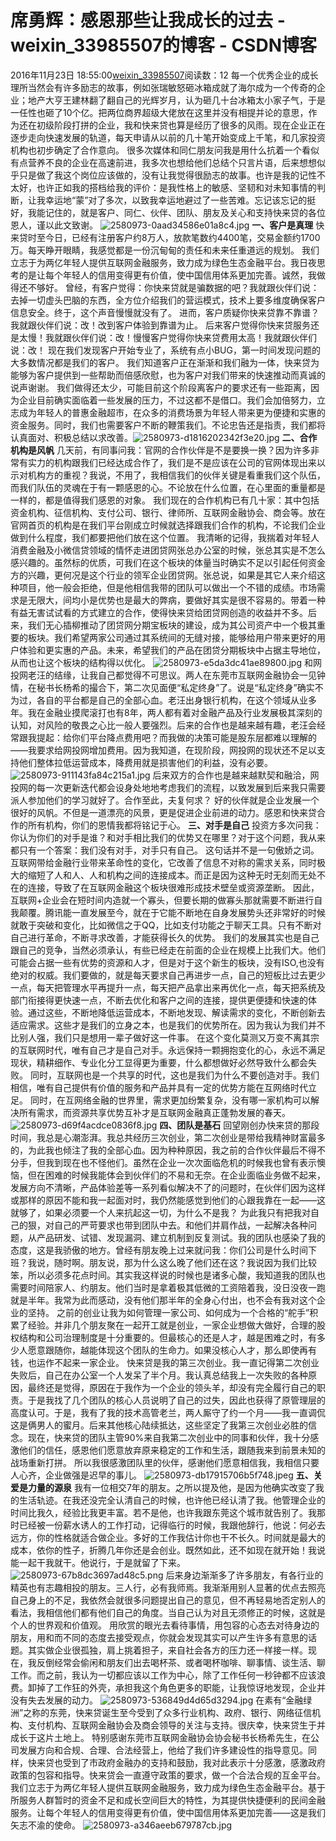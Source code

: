 # 席勇辉：感恩那些让我成长的过去 - weixin_33985507的博客 - CSDN博客
2016年11月23日 18:55:00[weixin_33985507](https://me.csdn.net/weixin_33985507)阅读数：12
每一个优秀企业的成长理所当然会有许多励志的故事，例如张瑞敏怒砸冰箱成就了海尔成为一个传奇的企业；地产大亨王建林翻了翻自己的光辉岁月，认为砸几十台冰箱太小家子气，于是一任性也砸了10个亿。把两位商界超级大佬放在这里并没有相提并论的意思，作为还在初级阶段打拼的企业，我和快来贷也算是经历了很多的风雨。现在企业正在逐步走向快速发展的轨道，每天申请从以前的几十笔开始变成上千笔，和几家投资机构也初步确定了合作意向。
很多次媒体和同仁朋友问我是用什么抗着一个看似有点营养不良的企业在高速前进，我多次也想给他们总结个只言片语，后来想想似乎只是做了我这个岗位应该做的，没有让我觉得很励志的故事。也许是我的记性不太好，也许正如我的搭档给我的评价：是我性格上的敏感、坚韧和对未知事情的判断，让我幸运地“蒙”对了多次，以致我幸运地避过了一些苦难。忘记该忘记的挺好，我能记住的，就是客户、同仁、伙伴、团队、朋友及关心和支持快来贷的各位恩人，谨以此文致谢。
![2580973-0aad34586e01a8c4.jpg](https://upload-images.jianshu.io/upload_images/2580973-0aad34586e01a8c4.jpg)
**一、客户是真理**
快来贷时至今日，已经有注册客户约8万人，放款笔数约4400笔，交易金额约1700万。每天睁开眼睛，我感觉都是一份沉甸甸的责任和未来任重道远的规划。
我们立志于为两亿年轻人提供互联网金融服务，致力成为绿色生态金融平台。我日夜思考的是让每个年轻人的信用变得更有价值，使中国信用体系更加完善。诚然，我做得还不够好。
曾经，有客户觉得：你快来贷就是骗数据的吧？我就跟伙伴们说：去掉一切虚头巴脑的东西，全方位介绍我们的营运模式，技术上要多维度确保客户信息安全。终于，这个声音慢慢就没有了。
进而，客户质疑你快来贷靠不靠谱？我就跟伙伴们说：改！改到客户体验到靠谱为止。
后来客户觉得你快来贷服务还是太慢！我就跟伙伴们说：改！慢慢客户觉得你快来贷费用太高！我就跟伙伴们说：改！
现在我们发现客户开始专业了，系统有点小BUG，第一时间发现问题的大多数情况都是我们的客户。
我们知道客户正在渐渐和我们融为一体，快来贷为能够为客户提供到一些帮助而倍感欣慰，也为客户对我们带来的快速推动而真诚的说声谢谢。
我们做得还太少，可能目前这个阶段离客户的要求还有一些距离，因为企业目前确实面临着一些发展的压力，不过这都不是借口。我们会加倍努力，立志成为年轻人的普惠金融超市，在众多的消费场景为年轻人带来更为便捷和实惠的资金服务。同时，我们也需要客户不断的鞭策我们。不论忠告还是指责，我们都将认真面对、积极总结以求改善。
​
![2580973-d1816202342f3e20.jpg](https://upload-images.jianshu.io/upload_images/2580973-d1816202342f3e20.jpg)
**二、合作机构是风帆**
几天前，有同事问我：官网的合作伙伴是不是要换一换？因为许多非常有实力的机构跟我们已经达成合作了，我们是不是应该在公司的官网体现出来以示对机构方的重视？我说，不用了，我相信我们的伙伴关键是看重我们这个队伍，而我们队伍的灵魂在于有一颗感恩的心。不论放在什么位置，在心里面的重量都是一样的，都是值得我们感恩的对象。
我们现在的合作机构已有几十家：其中包括资金机构、征信机构、支付公司、银行、律师所、互联网金融协会、商会等。放在官网首页的机构是在我们平台刚成立时候就选择跟我们合作的机构，不论我们企业做到什么程度，我们都要把他们放在这个位置。
我清晰的记得，我揣着对年轻人消费金融及小微信贷领域的情怀走进团贷网张总办公室的时候，张总其实是不怎么感兴趣的。虽然标的优质，可我们在这个板块的体量当时确实不足以引起任何资金方的兴趣，更何况是这个行业的领军企业团贷网。张总说，如果是其它人来介绍这种项目，他一般会拒绝，但是他相信我带的团队可以做出一个不错的成绩。市场需求是无限大，间均小是优势也是最大的弊病，要做好其实是很不容易的。带着一种有益无害试试看的方式建立的合作，使得快来贷给团贷网创造的收益并不多。后来，我们无心插柳推动了团贷网分期宝板块的建设，成为其公司资产中一个极其重要的板块。我们希望两家公司通过其系统间的无缝对接，能够给用户带来更好的用户体验和更实惠的产品。未来，希望我们的产品在团贷分期板块中占据主导地位，从而也让这个板块的结构得以优化。
![2580973-e5da3dc41ae89800.jpg](https://upload-images.jianshu.io/upload_images/2580973-e5da3dc41ae89800.jpg)
和网投网老汪的结缘，让我自己都觉得不可思议。两人在东莞市互联网金融协会一见钟情，在秘书长杨希的撮合下，第二次见面便“私定终身”了。说是“私定终身”确实不为过，各自的平台都是自己的全部心血。老汪出身银行机构，在这个领域从业多年。我在金融业摸爬滚打也有8年，两人都有着对金融产品及行业发展极其深刻的认知，对风险的敬畏之心比一般人要强烈。后来的合作也是越来越有趣，老汪会经常跟我提起：给你们平台降点费用吧？而我做的决策可能是股东层都难以理解的——我要求给网投网增加费用。因为我知道，在现阶段，网投网的现状还不足以支持他们整体拉低运营成本，降费用就是损害他们的利益，没有必要。
![2580973-911143fa84c215a1.jpg](https://upload-images.jianshu.io/upload_images/2580973-911143fa84c215a1.jpg)
后来双方的合作也是越来越默契和融洽，网投网的每一次更新迭代都会设身处地地考虑我们的流程，以致发展到后来我只需要派人参加他们的学习就好了。合作至此，夫复何求？
好的伙伴就是企业发展一个很好的风帆。不但是一道漂亮的风景，更是促进企业前进的动力。感恩和快来贷合作的所有机构，你们的恩情我都将铭记于心。
**三、对手是自己**
投资方多次问我：你认为你们的对手是谁？和对手相比我们的优势又在哪里？对于这个问题，我从来都只有一个答案：我们没有对手，对手只有自己。
这句话并不是一句傲娇之词。互联网带给金融行业带来革命性的变化，它改善了信息不对称的需求关系，同时极大的缩短了人和人、人和机构之间的连接成本。而正是因为这种无时无刻而无处不在的连接，导致了在互联网金融这个板块很难形成技术壁垒或资源垄断。
因此，互联网+企业会在短时间内造就一个寡头，但要长期的做寡头那就需要不断进行自我颠覆。腾讯能一直发展至今，就在于它能不断地在自身发展势头还非常好的时候就敢于突破和变化，比如微信之于QQ，比如支付功能之于聊天工具。只有不断对自己进行革命，不断寻求改善，才能获得长久的优势。
我们的发展其实也是自己跟自己的竞争，当然必须承认，有些已经走在前面的企业在规模上比我们大。他们可能会占据一些有优势的资源和人才，但是对于这个新生的板块，没有ISO,也没有绝对的权威。我们要做的，就是每天要求自己再进步一点，自己的短板比过去更少一点，每天把管理水平再提升一点，每天把产品拿出来再优化一点，每天把系统及部门衔接得更快速一点，不断去优化和客户之间的连接，提供更便捷和快速的体验。通过这些，不断地降低运营成本，不断地发现、解读需求的变化，不断创新去适应需求。这些才是我们的立身之本，也是我们的优势所在。因为我认为我们并不比别人强，我们只是想用一辈子做好这一件事。
在这个变化莫测又万变不离其宗的互联网时代，唯有自己才是自己对手。永远保持一颗拥抱变化的心，永远不满足现状，精耕细作、专业化分工显得更为重要，什么都想做好必然导致什么都会失败。
同时，互联网也是一个共享的时代，这也是我们为什么不要创造对手。我们相信，唯有自己提供有价值的服务和产品并具有一定的优势方能在互网络时代立足。 同时，在互网络金融的世界里，需求更加纷繁复杂，没有哪一家机构可以解决所有需求，而资源共享优势互补才是互联网金融真正蓬勃发展的春天。
![2580973-d69f4acdce0836f8.jpg](https://upload-images.jianshu.io/upload_images/2580973-d69f4acdce0836f8.jpg)
**四、团队是基石**
回望刚创办快来贷的那段时间，我总是心潮澎湃。我总共经历三次创业，第二次创业是带给我精神财富最多的，为此我也倾注了我的全部心血。因为种种原因，我之前的合作伙伴最后不得不分手，但我到现在也不怪他们。虽然在企业一次次面临危机的时候我也曾有表示懊恼，但在困难的时候我能体会到伙伴们的不易和无奈。在企业面临业务做不起来，发展方向不清晰，产品体验差等一系列看似解决不了的问题时，在伙伴们因为这样或那样的原因不能和我一起面对时，我仍然能感觉到他们的心跟我靠在一起——这就够了，如果必须要一个人来抗起这一切，为什么不是我？
为此我只有把我对自己的狠，对自己的严苛要求也带到团队中去。和他们并肩作战，一起解决各种问题，从产品研发、试错、发现漏洞、建立机制到反复测试。我的团队也感染了我的态度，这是我骄傲的地方。曾经有朋友晚上过来就问我：你们公司是什么时间下班？我说，随时啊。朋友说，那为什么这么晚了他们还在这？我说因为我们比较笨，所以必须多花点时间。其实我这样说的时候也是诸多心酸，我知道我的团队也需要时间陪家人、约朋友。他们当时是拿着极其低微的工资陪着我，没日没夜一跑就是半年。我常为此而感动，没有他们那半年的全身心付出，也不会有我对这个企业的坚持。
之前的创业让我为如何管理一家公司、如何成为一个合格的“舵手”积累了经验。并非几个朋友聚在一起开工就是创业，一家企业想做大做好，合理的股权结构和公司治理制度是十分重要的。但最核心的还是人才，越是困难之时，有多少人愿意跟随你，越能体现这个团队的生命力。如果没核心人才，那么即使再有钱，也运作不起来一家企业。
快来贷是我的第三次创业。我一直记得第二次创业失败后，自己在办公室一个人发呆了半个月。我认真总结我上一次失败的各种原因，最终还是觉得，原因在于我作为一个企业的领头羊，却没有完全履行自己的职责。于是我找了几个团队的核心人员说明了自己的过失，因此也获得了原管理层的高度认可。于是，我有了我的技术高管老兰，两人厮守了约一个月——我一直调侃这是俩男人的蜜月。后来其他核心陆续抵达，这些坚定了我第三次创业必胜的信念。现在，快来贷的团队主管90%来自我第二次创业中的同事和伙伴，我十分感激他们的信任，感恩他们愿意放弃原来稳定的工作和生活，跟随我来到前景未知的战场重新打拼。
所以我很感激团队里的伙伴，感谢他们愿意相信我，我相信只要人心齐，企业做强是迟早的事儿。
![2580973-db17915706b5f748.jpeg](https://upload-images.jianshu.io/upload_images/2580973-db17915706b5f748.jpeg)
**五、关爱是力量的源泉**
我有一位相交7年的朋友。之所以提及他，是因为他确实改变了我的生活轨迹。在我还没完全认清自己的时候，也许他已经认清了我。他管理企业的时间比我久，经验比我更丰富。若不是他，也许我跟东莞这个城市就告别了。我那时已经被一份薪水诱人的工作打动，记得临行的时候，我跟他辞行，他说：何必去远方，你的性格就适合做企业。多好的工作我估计你也干不长久。时间就是最大的成本，依你的性子，折腾几年你还是会创业。既然如此，还不如现在就开始！我说能一起干我就干。他说行，于是就留了下来。
![2580973-67b8dc3697ad48c5.png](https://upload-images.jianshu.io/upload_images/2580973-67b8dc3697ad48c5.png)
后来身边渐渐多了许多朋友，有各行业的精英也有志趣相投的朋友。三人行，必有我师焉。我渐渐用别人显著的优点去照亮自己身上的不足，我依然会就很多问题提出自己的意见，但不再轻易地否定别人的看法，我相信他们都有他们自己的角度。当自己认为对且无须修正的时候，这就是个人的世界观和价值观。
用欣赏的眼光去看待事情，用包容的心态去对待身边的朋友，用和而不同的态度去接受观点，你就会发现其实可以产生许多有意思的话题。其实做企业很孤独，肩上挑着担子，来自社会各方的压力还一样接一样。现在，我反倒经常会偷闲和朋友们出去喝杯茶、或者喝杯咖啡、聊事情、谈生活、聊工作。而之前，我认为一切都应该以工作为中心，除了工作任何一秒钟都不应该浪费。卸掉了工作狂的外壳，承担我这个角色更多的职能，让我惊讶地发现，企业并没有失去发展的动力。
![2580973-536849d4d65d3294.jpg](https://upload-images.jianshu.io/upload_images/2580973-536849d4d65d3294.jpg)
在素有“金融绿洲”之称的东莞，快来贷诞生至今受到了众多行业机构、政府、银行、网络征信机构、支付机构、互联网金融协会及商会领导的关注与支持。很庆幸，快来贷生于并成长于这片土地上。
特别感谢东莞市互联网金融协会协会秘书长杨希先生，在公司发展方向和合规、合理、合法经营上，他给了我们许多建设性的指导意见。同样，快来贷也受到了市政府金融办的支持和鼓励，我对此表示十分感激，感激政府政策的包容和指导。快来贷会一直遵守政策的要求，做一个合法合规的互金平台。我们立志于为两亿年轻人提供互联网金融服务，致力成为绿色生态金融平台。基于所服务人群暂时的资金不足和成长空间巨大的特性，为其提供快捷便利的民间金融服务。让每个年轻人的信用变得更有价值，使中国信用体系更加完善——这是我们矢志不渝的使命。
![2580973-a346aeeb679787cb.jpg](https://upload-images.jianshu.io/upload_images/2580973-a346aeeb679787cb.jpg)
